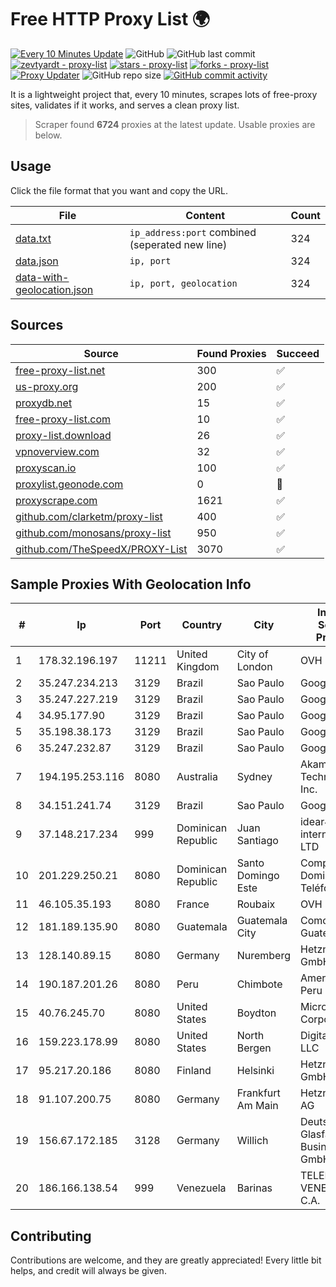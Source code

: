 
# Free HTTP Proxy List 🌍

[![Every 10 Minutes Update](https://github.com/mertguvencli/http-proxy-list/actions/workflows/main.yml/badge.svg?branch=main)](https://github.com/mertguvencli/http-proxy-list/actions/workflows/main.yml)
![GitHub](https://img.shields.io/github/license/mertguvencli/http-proxy-list)
![GitHub last commit](https://img.shields.io/github/last-commit/mertguvencli/http-proxy-list)
[![zevtyardt - proxy-list](https://img.shields.io/static/v1?label=zevtyardt&message=proxy-list&color=blue&logo=github)](https://github.com/zevtyardt/proxy-list "Go to GitHub repo")
[![stars - proxy-list](https://img.shields.io/github/stars/zevtyardt/proxy-list?style=social)](https://github.com/zevtyardt/proxy-list)
[![forks - proxy-list](https://img.shields.io/github/forks/zevtyardt/proxy-list?style=social)](https://github.com/zevtyardt/proxy-list)
[![Proxy Updater](https://github.com/zevtyardt/proxy-list/workflows/Proxy%20Updater/badge.svg)](https://github.com/zevtyardt/proxy-list/actions?query=workflow:"Proxy+Updater")
![GitHub repo size](https://img.shields.io/github/repo-size/zevtyardt/proxy-list)
[![GitHub commit activity](https://img.shields.io/github/commit-activity/m/zevtyardt/proxy-list?logo=commits)](https://github.com/zevtyardt/proxy-list/commits/main)

It is a lightweight project that, every 10 minutes, scrapes lots of free-proxy sites, validates if it works, and serves a clean proxy list.

> Scraper found **6724** proxies at the latest update. Usable proxies are below.

## Usage

Click the file format that you want and copy the URL.

|File|Content|Count|
|----|-------|-----|
|[data.txt](https://raw.githubusercontent.com/mertguvencli/http-proxy-list/main/proxy-list/data.txt)|`ip_address:port` combined (seperated new line)|324|
|[data.json](https://raw.githubusercontent.com/mertguvencli/http-proxy-list/main/proxy-list/data.json)|`ip, port`|324|
|[data-with-geolocation.json](https://raw.githubusercontent.com/mertguvencli/http-proxy-list/main/proxy-list/data-with-geolocation.json)|`ip, port, geolocation`|324|

## Sources

|Source|Found Proxies|Succeed|
|------|-------------|-------|
|[free-proxy-list.net](https://free-proxy-list.net)|300|✅|
|[us-proxy.org](https://www.us-proxy.org)|200|✅|
|[proxydb.net](http://proxydb.net)|15|✅|
|[free-proxy-list.com](https://free-proxy-list.com/?page=&port=&type%5B%5D=http&type%5B%5D=https&up_time=0&search=Search)|10|✅|
|[proxy-list.download](https://www.proxy-list.download/HTTP)|26|✅|
|[vpnoverview.com](https://vpnoverview.com/privacy/anonymous-browsing/free-proxy-servers)|32|✅|
|[proxyscan.io](https://www.proxyscan.io)|100|✅|
|[proxylist.geonode.com](https://proxylist.geonode.com/api/proxy-list?limit=300&page=1&sort_by=lastChecked&sort_type=desc&protocols=http,https)|0|🚫|
|[proxyscrape.com](https://api.proxyscrape.com/v2/?request=displayproxies&protocol=http&timeout=10000&country=all&ssl=all&anonymity=all)|1621|✅|
|[github.com/clarketm/proxy-list](https://raw.githubusercontent.com/clarketm/proxy-list/master/proxy-list-raw.txt)|400|✅|
|[github.com/monosans/proxy-list](https://raw.githubusercontent.com/monosans/proxy-list/main/proxies/http.txt)|950|✅|
|[github.com/TheSpeedX/PROXY-List](https://raw.githubusercontent.com/TheSpeedX/PROXY-List/master/http.txt)|3070|✅|


## Sample Proxies With Geolocation Info

|#|Ip|Port|Country|City|Internet Service Provider|
|-|--|----|-------|----|-------------------------|
|1|178.32.196.197|11211|United Kingdom|City of London|OVH ISP|
|2|35.247.234.213|3129|Brazil|Sao Paulo|Google LLC|
|3|35.247.227.219|3129|Brazil|Sao Paulo|Google LLC|
|4|34.95.177.90|3129|Brazil|Sao Paulo|Google LLC|
|5|35.198.38.173|3129|Brazil|Sao Paulo|Google LLC|
|6|35.247.232.87|3129|Brazil|Sao Paulo|Google LLC|
|7|194.195.253.116|8080|Australia|Sydney|Akamai Technologies, Inc.|
|8|34.151.241.74|3129|Brazil|Sao Paulo|Google LLC|
|9|37.148.217.234|999|Dominican Republic|Juan Santiago|idear4business international LTD|
|10|201.229.250.21|8080|Dominican Republic|Santo Domingo Este|Compañía Dominicana de Teléfonos S. A.|
|11|46.105.35.193|8080|France|Roubaix|OVH SAS|
|12|181.189.135.90|8080|Guatemala|Guatemala City|Comcel Guatemala S.A.|
|13|128.140.89.15|8080|Germany|Nuremberg|Hetzner Online GmbH|
|14|190.187.201.26|8080|Peru|Chimbote|Americatel Peru S.A.|
|15|40.76.245.70|8080|United States|Boydton|Microsoft Corporation|
|16|159.223.178.99|8080|United States|North Bergen|DigitalOcean, LLC|
|17|95.217.20.186|8080|Finland|Helsinki|Hetzner Online GmbH|
|18|91.107.200.75|8080|Germany|Frankfurt Am Main|Hetzner Online AG|
|19|156.67.172.185|3128|Germany|Willich|Deutsche Glasfaser Business GmbH|
|20|186.166.138.54|999|Venezuela|Barinas|TELEFONICA VENEZOLANA, C.A.|



## Contributing

Contributions are welcome, and they are greatly appreciated! Every
little bit helps, and credit will always be given.

